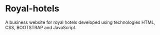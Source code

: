 # Royal-hotels
A business website for royal hotels developed using technologies HTML, CSS, BOOTSTRAP and JavaScript. 
